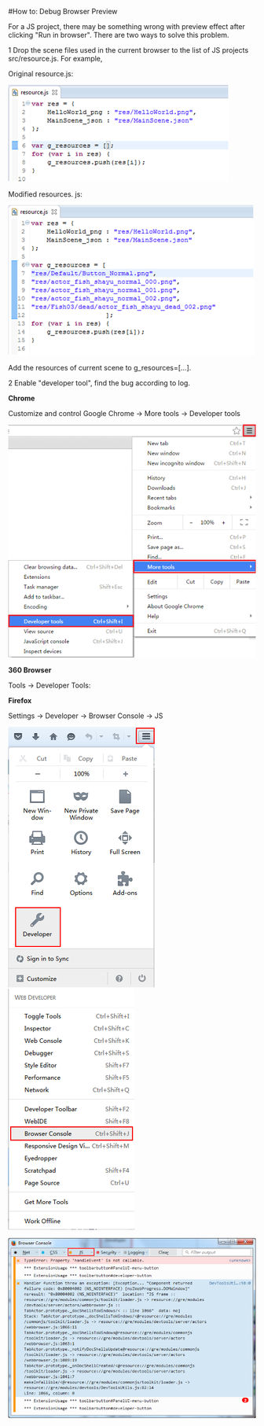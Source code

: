 #How to: Debug Browser Preview

For a JS project, there may be something wrong with preview effect after clicking "Run in browser". There are two ways to solve this problem. 

1 Drop the scene files used in the current browser to the list of JS projects src/resource.js. For example, 

   Original resource.js:

![image](res_en/image001.png)

   Modified resources. js: 

![image](res_en/image002.png)   

  Add the resources of current scene to g_resources=[...].

2 Enable "developer tool", find the bug according to log. 

**Chrome**

   Customize and control Google Chrome -> More tools -> Developer tools

![image](res_en/image003.png)   

**360 Browser**
  
   Tools -> Developer Tools:

**Firefox**

Settings -> Developer -> Browser Console -> JS

![image](res_en/image006.png) ![image](res_en/image007.png)
   
![image](res_en/image008.png) 

 


